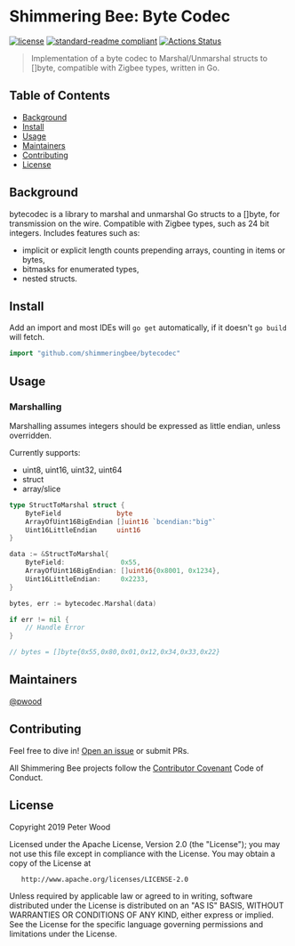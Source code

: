 # Shimmering Bee: Byte Codec

[![license](https://img.shields.io/github/license/shimmeringbee/bytecodec.svg)](https://github.com/shimmeringbee/bytecodec/blob/master/LICENSE)
[![standard-readme compliant](https://img.shields.io/badge/standard--readme-OK-green.svg)](https://github.com/RichardLitt/standard-readme)
[![Actions Status](https://github.com/shimmeringbee/bytecodec/workflows/test/badge.svg)](https://github.com/shimmeringbee/bytecodec/actions)

> Implementation of a byte codec to Marshal/Unmarshal structs to []byte, compatible with Zigbee types, written in Go.

## Table of Contents

- [Background](#background)
- [Install](#install)
- [Usage](#usage)
- [Maintainers](#maintainers)
- [Contributing](#contributing)
- [License](#license)

## Background

bytecodec is a library to marshal and unmarshal Go structs to a []byte, for transmission on the wire. Compatible with Zigbee types, such as 24 bit integers. Includes features such as:

* implicit or explicit length counts prepending arrays, counting in items or bytes,
* bitmasks for enumerated types,
* nested structs.

## Install

Add an import and most IDEs will `go get` automatically, if it doesn't `go build` will fetch.

```go
import "github.com/shimmeringbee/bytecodec"
```

## Usage

### Marshalling

Marshalling assumes integers should be expressed as little endian, unless overridden.

Currently supports:
* uint8, uint16, uint32, uint64
* struct
* array/slice

```go
type StructToMarshal struct {
    ByteField              byte
    ArrayOfUint16BigEndian []uint16 `bcendian:"big"`
    Uint16LittleEndian     uint16
}

data := &StructToMarshal{
    ByteField:              0x55,
    ArrayOfUint16BigEndian: []uint16{0x8001, 0x1234},
    Uint16LittleEndian:     0x2233,
}

bytes, err := bytecodec.Marshal(data)

if err != nil {
    // Handle Error
}

// bytes = []byte{0x55,0x80,0x01,0x12,0x34,0x33,0x22}
```

## Maintainers

[@pwood](https://github.com/pwood)

## Contributing

Feel free to dive in! [Open an issue](https://github.com/shimmeringbee/bytecodec/issues/new) or submit PRs.

All Shimmering Bee projects follow the [Contributor Covenant](http://contributor-covenant.org/version/1/3/0/) Code of Conduct.

## License

   Copyright 2019 Peter Wood

   Licensed under the Apache License, Version 2.0 (the "License");
   you may not use this file except in compliance with the License.
   You may obtain a copy of the License at

       http://www.apache.org/licenses/LICENSE-2.0

   Unless required by applicable law or agreed to in writing, software
   distributed under the License is distributed on an "AS IS" BASIS,
   WITHOUT WARRANTIES OR CONDITIONS OF ANY KIND, either express or implied.
   See the License for the specific language governing permissions and
   limitations under the License.